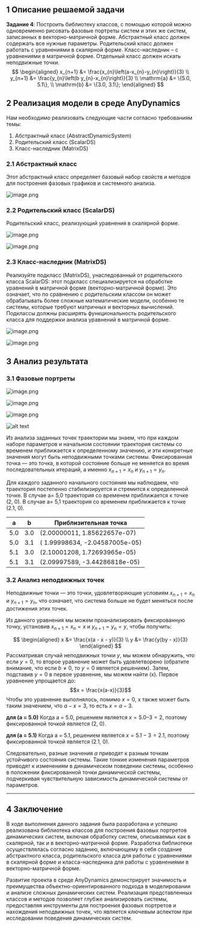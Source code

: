 
## 1 Описание решаемой задачи
**Задание 4**: Построить библиотеку классов, с помощью которой можно одновременно рисовать фазовые портреты систем и этих же систем, записанных в векторно-матричной форме. Абстрактный класс должен содержать все нужные параметры. Родительский класс должен работать с уравнениями в скалярной форме. Класс-наследник – c уравнениями в матричной форме. Отдельный класс должен искать неподвижные точки.
$$
\begin{aligned}
x_{n+1} &= \frac{x_{n}\left(a-x_{n}-y_{n}\right)}{3} \\
y_{n+1} &= \frac{y_{n}\left(b y_{n}-x_{n}\right)}{3} \\
\mathrm{a} &= \{5.0,  5.1\}, \\
\mathrm{b} &= \{3.0,  3.1\};
\end{aligned}
$$
## 2 Реализация модели в среде AnyDynamics
Нам необходимо реализовать следующие части согласно требованиям темы:
1. Абстрактный класс (AbstractDynamicSystem)
2. Родительский класс (ScalarDS)
3. Класс-наследник (MatrixDS)

### 2.1 Абстрактный класс
Этот абстрактный класс определяет базовый набор свойств и методов для построения фазовых графиков и системного анализа.

![image.png](https://raw.githubusercontent.com/liyijiadou2020/picrepo/master/202402182254888.png)

### 2.2 Родительский класс (ScalarDS)
Родительский класс, реализующий уравнения в скалярной форме.

![image.png](https://raw.githubusercontent.com/liyijiadou2020/picrepo/master/202402182255122.png)

![image.png](https://raw.githubusercontent.com/liyijiadou2020/picrepo/master/202402182256422.png)

### 2.3 Класс-наследник (MatrixDS)
Реализуйте подкласс (MatrixDS), унаследованный от родительского класса ScalarDS: этот подкласс специализируется на обработке уравнений в матричной форме (векторно-матричной форме). Это означает, что по сравнению с родительским классом он может обрабатывать более сложные математические модели, особенно те системы, которые требуют матричных и векторных вычислений. Подклассы должны расширять функциональность родительского класса для поддержки анализа уравнений в матричной форме.

![image.png](https://raw.githubusercontent.com/liyijiadou2020/picrepo/master/202402182258021.png)

![image.png](https://raw.githubusercontent.com/liyijiadou2020/picrepo/master/202402182258394.png)

## 3 Анализ результата
### 3.1 Фазовые портреты
![image.png](https://raw.githubusercontent.com/liyijiadou2020/picrepo/master/202402182307642.png)

![image.png](https://raw.githubusercontent.com/liyijiadou2020/picrepo/master/202402182307429.png)

![image.png](https://raw.githubusercontent.com/liyijiadou2020/picrepo/master/202402182307391.png)

![alt text](image.png)

Из анализа заданных точек траектории мы знаем, что при каждом наборе параметров и начальном состоянии траектория системы со временем приближается к определенному значению, и эти конкретные значения могут быть неподвижными точками системы. Фиксированная точка — это точка, в которой состояние больше не меняется во время последовательных итераций, а именно $x_{n+1} = x_n$ и $y_{n+1} = y_n$.

Для каждого заданного начального состояния мы наблюдаем, что траектория постепенно стабилизируется и стремится к определенной точке. В случае a= 5,0 траектория со временем приближается к точке (2, 0). В случае a= 5,1 траектория со временем приближается к точке (2.1, 0).

| a | b | Приблизительная точка |
| ---- | ---- | ---- |
| 5.0 | 3.0 | (2.00000011, 1.85622657e-07) |
| 5.0 | 3.1 | ( 1.99998634, -2.04587005e-05) |
| 5.1 | 3.0 | (2.10001208, 1.72693965e-05) |
| 5.1 | 3.1 | (2.09997589, -3.44286818e-05) |

### 3.2 Анализ неподвижных точек
Неподвижные точки — это точки, удовлетворяющие условиям $x_{n+1} = x_n$ и $y_{n+1} = y_n$, что означает, что система больше не будет меняться после достижения этих точек.

Из данного уравнения мы можем проанализировать фиксированную точку, установив $x_{n+1} = x_n = x$ и $y_{n+1} = y_n = y$, чтобы получить:

$$
\begin{aligned}
x &= \frac{x(a - x - y)}{3} \\
y &= \frac{y(by - x)}{3}
\end{aligned}
$$
Рассматривая случай неподвижных точки $y$, мы можем обнаружить, что если $y=0$, то второе уравнение может быть удовлетворено (обратите внимание, что если $b \neq 0$, то $y = 0$ является решением). Затем, подставив $y = 0$ в первое уравнение, мы можем найти (x). Первое уравнение упрощается до:
$$x = \frac{x(a-x)}{3}$$
Чтобы это уравнение выполнялось, помимо $x = 0$, x также может быть таким значением, что $a - x = 3$, то есть $x = a - 3$.

**для (а = 5.0)**
Когда a = 5.0, решением является $x = 5.0 – 3 = 2$, поэтому фиксированной точкой является (2, 0).

**для (а = 5.1)**
Когда a = 5.1, решением является $x = 5.1 - 3 = 2.1$, поэтому фиксированной точкой является (2.1, 0).

Следовательно, разные значения $а$ приводят к разным точкам устойчивого состояния системы. Такие тонкие изменения параметров приводят к изменениям в динамическом поведении системы, особенно в положении фиксированной точки динамической системы, подчеркивая чувствительную зависимость динамической системы от параметров.

---
## 4 Заключение
В ходе выполнения данного задания была разработана и успешно реализована библиотека классов для построения фазовых портретов динамических систем, включая обработку систем, описываемых как в скалярной, так и в векторно-матричной форме. Разработка библиотеки осуществлялась согласно заданию, включающему в себя создание абстрактного класса, родительского класса для работы с уравнениями в скалярной форме и класса-наследника для работы с уравнениями в векторно-матричной форме. 

Развитие проекта в среде AnyDynamics демонстрирует значимость и преимущества объектно-ориентированного подхода в моделировании и анализе сложных динамических систем. Реализация представленных классов и методов позволяет глубже анализировать системы, предоставляя инструменты для построения фазовых портретов и нахождения неподвижных точек, что является ключевым аспектом при исследовании поведения динамических систем.

